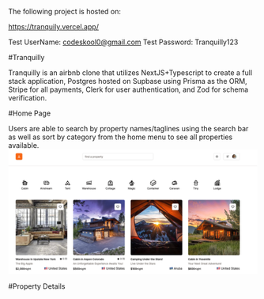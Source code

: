 The following project is hosted on:

https://tranquily.vercel.app/

Test UserName: codeskool0@gmail.com
Test Password: Tranquilly123

#Tranquilly

Tranquilly is an airbnb clone that utilizes NextJS+Typescript to create a full stack application, Postgres hosted on Supbase using Prisma as the ORM, Stripe for all payments, Clerk for user authentication, and Zod for schema verification.

#Home Page

Users are able to search by property names/taglines using the search bar as well as sort by category from the home menu to see all properties available.
![Home Page](./homepage.png)

#Property Details
